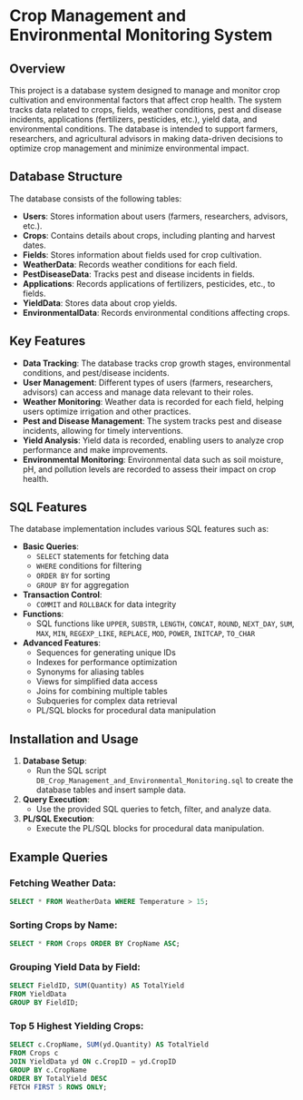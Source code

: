 # Crop Management and Environmental Monitoring System

## Overview
This project is a database system designed to manage and monitor crop cultivation and environmental factors that affect crop health. The system tracks data related to crops, fields, weather conditions, pest and disease incidents, applications (fertilizers, pesticides, etc.), yield data, and environmental conditions. The database is intended to support farmers, researchers, and agricultural advisors in making data-driven decisions to optimize crop management and minimize environmental impact.

## Database Structure
The database consists of the following tables:

- **Users**: Stores information about users (farmers, researchers, advisors, etc.).
- **Crops**: Contains details about crops, including planting and harvest dates.
- **Fields**: Stores information about fields used for crop cultivation.
- **WeatherData**: Records weather conditions for each field.
- **PestDiseaseData**: Tracks pest and disease incidents in fields.
- **Applications**: Records applications of fertilizers, pesticides, etc., to fields.
- **YieldData**: Stores data about crop yields.
- **EnvironmentalData**: Records environmental conditions affecting crops.

## Key Features
- **Data Tracking**: The database tracks crop growth stages, environmental conditions, and pest/disease incidents.
- **User Management**: Different types of users (farmers, researchers, advisors) can access and manage data relevant to their roles.
- **Weather Monitoring**: Weather data is recorded for each field, helping users optimize irrigation and other practices.
- **Pest and Disease Management**: The system tracks pest and disease incidents, allowing for timely interventions.
- **Yield Analysis**: Yield data is recorded, enabling users to analyze crop performance and make improvements.
- **Environmental Monitoring**: Environmental data such as soil moisture, pH, and pollution levels are recorded to assess their impact on crop health.

## SQL Features
The database implementation includes various SQL features such as:

- **Basic Queries**:
  - `SELECT` statements for fetching data
  - `WHERE` conditions for filtering
  - `ORDER BY` for sorting
  - `GROUP BY` for aggregation
- **Transaction Control**:
  - `COMMIT` and `ROLLBACK` for data integrity
- **Functions**:
  - SQL functions like `UPPER`, `SUBSTR`, `LENGTH`, `CONCAT`, `ROUND`, `NEXT_DAY`, `SUM`, `MAX`, `MIN`, `REGEXP_LIKE`, `REPLACE`, `MOD`, `POWER`, `INITCAP`, `TO_CHAR`
- **Advanced Features**:
  - Sequences for generating unique IDs
  - Indexes for performance optimization
  - Synonyms for aliasing tables
  - Views for simplified data access
  - Joins for combining multiple tables
  - Subqueries for complex data retrieval
  - PL/SQL blocks for procedural data manipulation

## Installation and Usage
1. **Database Setup**:
   - Run the SQL script `DB_Crop_Management_and_Environmental_Monitoring.sql` to create the database tables and insert sample data.
2. **Query Execution**:
   - Use the provided SQL queries to fetch, filter, and analyze data.
3. **PL/SQL Execution**:
   - Execute the PL/SQL blocks for procedural data manipulation.

## Example Queries
### Fetching Weather Data:
```sql
SELECT * FROM WeatherData WHERE Temperature > 15;
```

### Sorting Crops by Name:
```sql
SELECT * FROM Crops ORDER BY CropName ASC;
```

### Grouping Yield Data by Field:
```sql
SELECT FieldID, SUM(Quantity) AS TotalYield 
FROM YieldData 
GROUP BY FieldID;
```

### Top 5 Highest Yielding Crops:
```sql
SELECT c.CropName, SUM(yd.Quantity) AS TotalYield
FROM Crops c
JOIN YieldData yd ON c.CropID = yd.CropID
GROUP BY c.CropName
ORDER BY TotalYield DESC
FETCH FIRST 5 ROWS ONLY;
